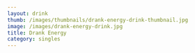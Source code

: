 ```yaml
---
layout: drink
thumb: /images/thumbnails/drank-energy-drink-thumbnail.jpg
image: /images/drank-energy-drink.jpg
title: Drank Energy
category: singles
---
```


